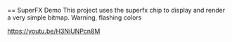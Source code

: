 == SuperFX Demo
This project uses the superfx chip to display and render a very simple bitmap. Warning, flashing colors

https://youtu.be/H3NiUNPcn8M

